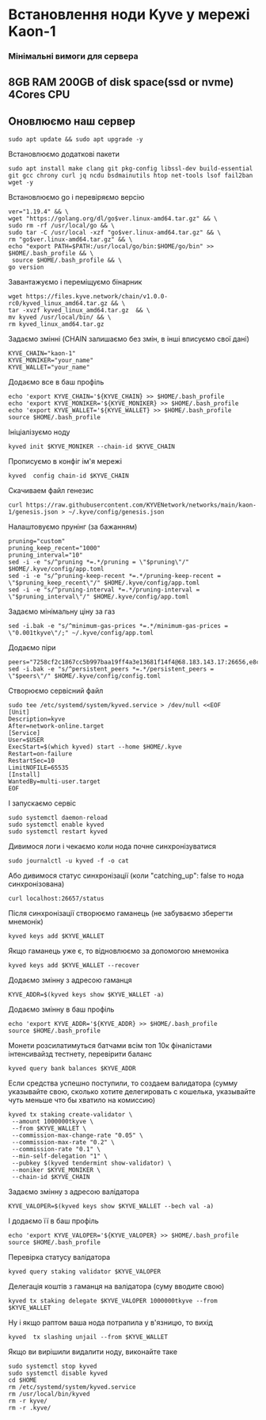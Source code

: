 # Встановлення ноди Kyve у мережі Kaon-1

### Мінімальні вимоги для сервера
## 8GB RAM 200GB of disk space(ssd or nvme) 4Cores CPU

## Оновлюємо наш сервер
```
sudo apt update && sudo apt upgrade -y
```


Встановлюємо додаткові пакети
```
sudo apt install make clang git pkg-config libssl-dev build-essential git gcc chrony curl jq ncdu bsdmainutils htop net-tools lsof fail2ban wget -y
```

Встановлюємо go і перевіряємо версію
```
ver="1.19.4" && \
wget "https://golang.org/dl/go$ver.linux-amd64.tar.gz" && \
sudo rm -rf /usr/local/go && \
sudo tar -C /usr/local -xzf "go$ver.linux-amd64.tar.gz" && \
rm "go$ver.linux-amd64.tar.gz" && \
echo "export PATH=$PATH:/usr/local/go/bin:$HOME/go/bin" >> $HOME/.bash_profile && \
 source $HOME/.bash_profile && \
go version
```

Завантажуємо і переміщуємо бінарник
```
wget https://files.kyve.network/chain/v1.0.0-rc0/kyved_linux_amd64.tar.gz && \
tar -xvzf kyved_linux_amd64.tar.gz  && \
mv kyved /usr/local/bin/ && \
rm kyved_linux_amd64.tar.gz
```

Задаємо змінні (CHAIN залишаємо без змін, в інші вписуємо свої дані)
```
KYVE_CHAIN="kaon-1"
KYVE_MONIKER="your_name"
KYVE_WALLET="your_name"
```

Додаємо все в баш профіль
```
echo 'export KYVE_CHAIN='${KYVE_CHAIN} >> $HOME/.bash_profile 
echo 'export KYVE_MONIKER='${KYVE_MONIKER} >> $HOME/.bash_profile 
echo 'export KYVE_WALLET='${KYVE_WALLET} >> $HOME/.bash_profile 
source $HOME/.bash_profile
```

Ініціалізуємо ноду
```
kyved init $KYVE_MONIKER --chain-id $KYVE_CHAIN
```

Прописуємо в конфіг ім'я мережі
```
kyved  config chain-id $KYVE_CHAIN
```

Скачиваем файл генезис
```
curl https://raw.githubusercontent.com/KYVENetwork/networks/main/kaon-1/genesis.json > ~/.kyve/config/genesis.json
```

Налаштовуємо прунінг (за бажанням)
```
pruning="custom"
pruning_keep_recent="1000"
pruning_interval="10"
sed -i -e "s/^pruning *=.*/pruning = \"$pruning\"/" $HOME/.kyve/config/app.toml
sed -i -e "s/^pruning-keep-recent *=.*/pruning-keep-recent = \"$pruning_keep_recent\"/" $HOME/.kyve/config/app.toml
sed -i -e "s/^pruning-interval *=.*/pruning-interval = \"$pruning_interval\"/" $HOME/.kyve/config/app.toml
```

Задаємо мінімальну ціну за газ
```
sed -i.bak -e "s/^minimum-gas-prices *=.*/minimum-gas-prices = \"0.001tkyve\"/;" ~/.kyve/config/app.toml
```

Додаємо піри
```
peers="7258cf2c1867cc5b997baa19ff4a3e13681f14f4@68.183.143.17:26656,e8c9a0f07bc34fb870daaaef0b3da54dbf9c5a3b@15.235.10.35:26656,801fa026c6d9227874eeaeba288eae3b800aad7f@52.29.15.250:26656,bc8b5fbb40a1b82dfba591035cb137278a21c57d@52.59.65.9:26656,430845649afaad0a817bdf36da63b6f93bbd8bd1@3.67.29.225:26656,b68e5131552e40b9ee70427879eb34e146ef20df@18.194.131.3:26656,78d76da232b5a9a5648baa20b7bd95d7c7b9d249@142.93.161.118:26656,97b5c38213e4a845c9a7449b11d811f149fa6710@65.109.85.170:56656,bbb7a427e04d38c74f574f6f0162e1359b66b330@93.115.25.18:39656,1dfe7262db2b9bf51c3b25030e01c89e62640bb1@65.109.71.35:26656,a01d20a3c64a25f5b9199b0273f95cb1471d2b47@65.108.237.231:28656,7820d73c4449e0e4328c9fc4437b00aef8de33c2@5.161.195.113:26656"
sed -i.bak -e "s/^persistent_peers *=.*/persistent_peers = \"$peers\"/" $HOME/.kyve/config/config.toml
```

Створюємо сервісний файл
```
sudo tee /etc/systemd/system/kyved.service > /dev/null <<EOF
[Unit] 
Description=kyve
After=network-online.target
[Service] 
User=$USER
ExecStart=$(which kyved) start --home $HOME/.kyve
Restart=on-failure 
RestartSec=10 
LimitNOFILE=65535
[Install] 
WantedBy=multi-user.target
EOF
```

І запускаємо сервіс
```
sudo systemctl daemon-reload 
sudo systemctl enable kyved
sudo systemctl restart kyved
```

Дивимося логи і чекаємо коли нода почне синхронізуватися
```
sudo journalctl -u kyved -f -o cat
```

Або дивимося статус синхронізації (коли "catching_up": false то нода синхронізована)
```
curl localhost:26657/status
```

Після синхронізації створюємо гаманець (не забуваємо зберегти мнемонік)
```
kyved keys add $KYVE_WALLET
```

Якщо гаманець уже є, то відновлюємо за допомогою мнемоніка
```
kyved keys add $KYVE_WALLET --recover
```

Додаємо змінну з адресою гаманця
```
KYVE_ADDR=$(kyved keys show $KYVE_WALLET -a)
```

Додаємо змінну в баш профіль
```
echo 'export KYVE_ADDR='${KYVE_ADDR} >> $HOME/.bash_profile 
source $HOME/.bash_profile
```

Монети розсилатимуться батчами всім топ 10к фіналістами інтенсивайзд тестнету, перевірити баланс
```
kyved query bank balances $KYVE_ADDR
```

Если средства успешно поступили, то создаем валидатора (сумму указывайте свою, сколько хотите делегировать с кошелька, указывайте чуть меньше что бы хватило на комиссию)
```
kyved tx staking create-validator \
 --amount 1000000tkyve \
 --from $KYVE_WALLET \
 --commission-max-change-rate "0.05" \
 --commission-max-rate "0.2" \
 --commission-rate "0.1" \
 --min-self-delegation "1" \
 --pubkey $(kyved tendermint show-validator) \
 --moniker $KYVE_MONIKER \
 --chain-id $KYVE_CHAIN
 ```
 
 Задаємо змінну з адресою валідатора
 ```
 KYVE_VALOPER=$(kyved keys show $KYVE_WALLET --bech val -a)
 ```
 
 І додаємо її в баш профіль
 ```
 echo 'export KYVE_VALOPER='${KYVE_VALOPER} >> $HOME/.bash_profile 
source $HOME/.bash_profile
```

Перевірка статусу валідатора
```
kyved query staking validator $KYVE_VALOPER
```

Делегація коштів з гаманця на валідатора (суму вводите свою)
```
kyved tx staking delegate $KYVE_VALOPER 1000000tkyve --from $KYVE_WALLET
```

Ну і якщо раптом ваша нода потрапила у в'язницю, то вихід
```
kyved  tx slashing unjail --from $KYVE_WALLET
```

Якщо ви вирішили видалити ноду, виконайте таке
```
sudo systemctl stop kyved  
sudo systemctl disable kyved  
cd $HOME 
rm /etc/systemd/system/kyved.service 
rm /usr/local/bin/kyved  
rm -r kyve/ 
rm -r .kyve/
```












